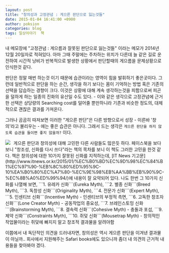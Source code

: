 ```yaml
---
layout: post
title: "창의성과 고정관념 : 게으른 판단으로 잃는것들"
date: 2015-01-04 16:41:00 +0900
author: poksion
categories: blog
tags: 일상이야기  책
---
```


내 메모장에 "고정관념 : 게으름과 잘못된 판단으로 잃는것들" 이라는 메모가 2014년 12월 20일자로 적혀있다. 아마 그때 주말에는 주차하는 위치가 다른데 늘 같은 길로 운전하여 시간적 낭비가 반복적으로 발생한 상황에서 판단할때의 게으름을 문제상황으로 인식한것 같다.

판단은 정말 매번 하는것 이기 때문에 습관이라는 영역이 힘을 발휘하기 좋은곳이다. 그런데 일반적으로 판단을 하는 순간, 생각을 하기 보다는 몸이 기억하는 방법 혹은 기존의 선택을 답습하는 경향이 크다. 이것은 상황에 대해 계속 생각하는것을 피함으로써 피곤을 덜하게 하는 일종의 진화의 유산일 수도 있다. - 이와 같은 생각으로 고정관념에 근거한 선택은 상당량의 Searching cost를 덜어줄 뿐만하니라 기존과 비슷한 정도의, 대체적으로 괜찮은 결과를 가져온다.

그러나 곰곰히 따져보면 이러한 "게으른 판단"은 다른 방향으로서 성장 - 이른바 '창의'라고 불리우는 - 에는 좋은 습관은 아니다. 그래서 드는 생각은 ```게으른 판단을 하지 않도록 습관을 들이면 좋지 않을까?``` 이다.

<div class="imageblock left" style="float: left; margin-right: 10px;"><img src="http://image.yes24.com/momo/TopCate419/MidCate001/41809992.jpg"></div>
게으른 판단과 창의성에 대해 고민한 다른 사람들도 많은듯 하다. 페이스북을 보다보니 "창조성, 신화를 다시 쓰다"라는 책의 목차를 보니 이 책도 그러한 고민을 한것 같다. 책은 창의성에 대한 10가지 잘못된 신화를 지적하는데, [IT News 기고문](http://www.itnews.or.kr/2015/01/%EC%B0%BD%EC%9D%98%EC%84%B1%EC%97%90-%EB%8C%80%ED%95%9C-10%EA%B0%80%EC%A7%80-%EC%9E%98%EB%AA%BB%EB%90%9C-%EC%8B%A0%ED%99%94/)에 내용이 잘 요약되어 있다. 나도 한번 그 10가지 신화를 나열해 보면,  ```1. 유레카 신화```(Eureka Myth), ```2. 별종 신화```(Breed Myth), ```3. 독창성 신화```(Originality Myth), ```4. 전문가 신화```(Expert Myth), ```5. 인센티브 신화```(Incentive Myth) - 인센티브의 부정적 측면, ```6. 고독한 창조자 신화```(Lone Creator Myth) - 공동작업의 중요성, ```7. 브레인스토밍 신화```(Brainstorming Myth), ```8. 결속력 신화```(Cohesive Myth) - 충돌과 포섭, ```9. 제약 신화```(Constraints Myth), ```10. 쥐덫 신화```(Mousetrap Myth) - 창의적인 작업물이라는 쥐덫에 빠지지 말고 창조적 결과물을 알려야함

이쯤에서 내 독단적인 의견을 드러내자면, 창의성은 역시 게으른 판단을 이겨낸 결과물이 아닐까.. 회사에서 지원해주는 Safari books에도 있으니까 좀더 내 의견의 근거적 내용들을 찾아봐야 겠다.


